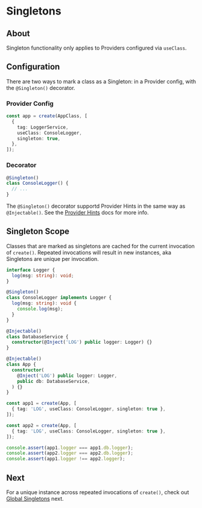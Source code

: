 # Singletons

## About

Singleton functionality only applies to Providers configured via `useClass`.

## Configuration

There are two ways to mark a class as a Singleton: in a Provider config, with
the `@Singleton()` decorator.

### Provider Config

```ts
const app = create(AppClass, [
  {
    tag: LoggerService,
    useClass: ConsoleLogger,
    singleton: true,
  },
]);
```

### Decorator

```ts
@Singleton()
class ConsoleLogger() {
  // ...
}
```

The `@Singleton()` decorator supportd Provider Hints in the same way as `@Injectable()`.
See the [Provider Hints](/docs/provider-hints.md) docs for more info.

## Singleton Scope

Classes that are marked as singletons are cached for the current invocation of `create()`.
Repeated invocations will result in new instances, aka Singletons are unique per invocation.

```ts
interface Logger {
  log(msg: string): void;
}

@Singleton()
class ConsoleLogger implements Logger {
  log(msg: string): void {
    console.log(msg);
  }
}

@Injectable()
class DatabaseService {
  constructor(@Inject('LOG') public logger: Logger) {}
}

@Injectable()
class App {
  constructor(
    @Inject('LOG') public logger: Logger,
    public db: DatabaseService,
  ) {}
}

const app1 = create(App, [
  { tag: 'LOG', useClass: ConsoleLogger, singleton: true },
]);

const app2 = create(App, [
  { tag: 'LOG', useClass: ConsoleLogger, singleton: true },
]);

console.assert(app1.logger === app1.db.logger);
console.assert(app2.logger === app2.db.logger);
console.assert(app1.logger !== app2.logger);
```

## Next

For a unique instance across repeated invocations of `create()`, check out
[Global Singletons](/docs/global-singletons.md) next.
